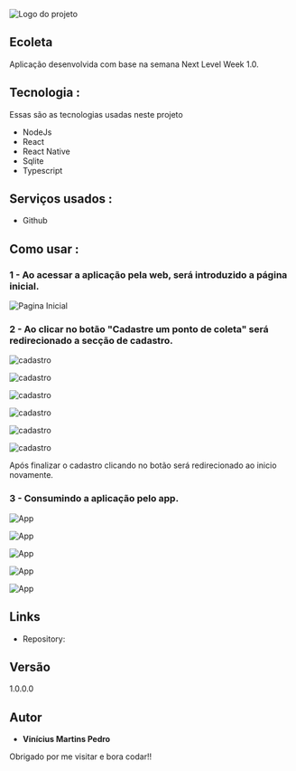 
![Logo do projeto](./media/logo.svg)


## Ecoleta

Aplicação desenvolvida com base na semana Next Level Week 1.0.


## Tecnologia :

Essas são as tecnologias usadas neste projeto

* NodeJs
* React
* React Native
* Sqlite
* Typescript

## Serviços usados :

* Github

## Como usar :

### 1 - Ao acessar a aplicação pela web, será introduzido a página inicial.

![Pagina Inicial](./media/home.png)

### 2 - Ao clicar no botão "Cadastre um ponto de coleta" será redirecionado a secção de cadastro.

![cadastro](./media/cadastro_01.png)

![cadastro](./media/cadastro_02.png)

![cadastro](./media/cadastro_03.png)

![cadastro](./media/cadastro_04.png)

![cadastro](./media/cadastro_05.png)

![cadastro](./media/cadastro_06.png)

Após finalizar o cadastro clicando no botão será redirecionado ao inicio novamente.
### 3 - Consumindo a aplicação pelo app.

![App](./media/app_01.png)

![App](./media/app_02.png)

![App](./media/app_03.png)

![App](./media/app_04.png)

![App](./media/app_05.png)


## Links
  - Repository: 

  ## Versão

  1.0.0.0


  ## Autor

  * **Vinícius Martins Pedro** 

  Obrigado por me visitar e bora codar!!
